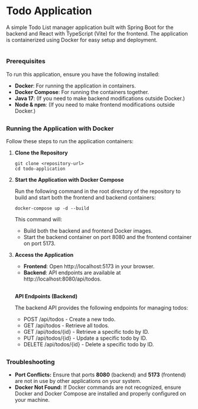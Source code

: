 # Todo Application

A simple Todo List manager application built with Spring Boot for the backend and React with TypeScript (Vite) for the frontend. The application is containerized using Docker for easy setup and deployment.

#

### Prerequisites

To run this application, ensure you have the following installed:

- **Docker**: For running the application in containers.
- **Docker Compose**: For running the containers together.
- **Java 17**: (If you need to make backend modifications outside Docker.)
- **Node & npm**: (If you need to make frontend modifications outside Docker.)

##

### Running the Application with Docker

Follow these steps to run the application containers:

1. **Clone the Repository**

   ```    
   git clone <repository-url>
   cd todo-application
   ```

2. **Start the Application with Docker Compose**

    Run the following command in the root directory of the repository to build and start both the frontend and backend containers:

    ```
    docker-compose up -d --build
    ```

    This command will:
	- Build both the backend and frontend Docker images.
	- Start the backend container on port 8080 and the frontend container on port 5173.

3. __Access the Application__

	- __Frontend__: Open http://localhost:5173 in your browser.
	- __Backend__: API endpoints are available at http://localhost:8080/api/todos.

    ##
    __API Endpoints (Backend)__

    The backend API provides the following endpoints for managing todos:
	- POST /api/todos - Create a new todo.
	- GET /api/todos - Retrieve all todos.
	- GET /api/todos/{id} - Retrieve a specific todo by ID.
	- PUT /api/todos/{id} - Update a specific todo by ID.
	- DELETE /api/todos/{id} - Delete a specific todo by ID.

    ##

### Troubleshooting

- __Port Conflicts:__ Ensure that ports __8080__ (backend) and __5173__ (frontend) are not in use by other applications on your system.
- __Docker Not Found:__ If Docker commands are not recognized, ensure Docker and Docker Compose are installed and properly configured on your machine.